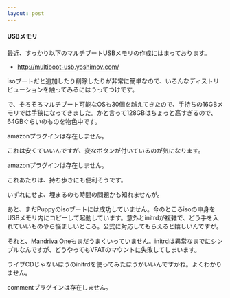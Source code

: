 ```yaml
---
layout: post
---
```

<h4>USBメモリ</h4>
<p>最近、すっかり以下のマルチブートUSBメモリの作成にはまっております。</p>
<ul>
<li><a href="http://multiboot-usb.yoshimov.com/">http://multiboot-usb.yoshimov.com/</a></li>
</ul>
<p>isoブートだと追加したり削除したりが非常に簡単なので、いろんなディストリビューションを触ってみるにはうってつけです。</p>
<p>で、そろそろマルチブート可能なOSも30個を越えてきたので、手持ちの16GBメモリでは手狭になってきました。かと言って128GBはちょっと高すぎるので、64GBぐらいのものを物色中です。</p>
<p><span class="error">amazonプラグインは存在しません。</span></p>
<p>これは安くていいんですが、変なボタンが付いているのが気になります。</p>
<p><span class="error">amazonプラグインは存在しません。</span></p>
<p>これあたりは、持ち歩きにも便利そうです。</p>
<p>いずれにせよ、埋まるのも時間の問題かも知れませんが。</p>
<p>あと、まだPuppyのisoブートには成功していません。今のところisoの中身をUSBメモリ内にコピーして起動しています。意外とinitrdが複雑で、どう手を入れていいものやら悩ましいところ。公式に対応してもらえると嬉しいんですが。</p>
<p>それと、<a href="http://www2.mandriva.com/">Mandriva</a> Oneもまだうまくいっていません。initrdは異常なまでにシンプルなんですが、どうやってもVFATのマウントに失敗してしまいます。</p>
<p>ライブCDじゃないほうのinitrdを使ってみたほうがいいんですかね。よくわかりません。</p>
<p><span class="error">commentプラグインは存在しません。</span> </p>
